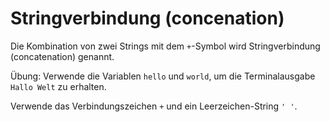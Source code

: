 # Stringverbindung (concenation)

Die Kombination von zwei Strings mit dem `+`-Symbol wird Stringverbindung (concatenation) genannt.

Übung: Verwende die Variablen `hello` und `world`, um die Terminalausgabe `Hallo Welt` zu erhalten.

<div class='hint'>
    Verwende das Verbindungszeichen <code>+</code> und ein Leerzeichen-String <code>' '</code>.
</div>

